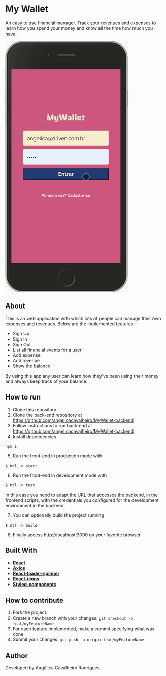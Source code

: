 # My Wallet

An easy to use financial manager. Track your revenues and expenses to learn how you spend your money and know all the time how much you have.

<img src="/assets/my-wallet-usage.gif" />


## About

This is an web application with which lots of people can manage their own expenses and revenues. Below are the implemented features:

- Sign Up
- Sign In
- Sign Out
- List all financial events for a user
- Add expense
- Add revenue
- Show the balance

By using this app any user can learn how they've been using their money and always keep track of your balance.

## How to run

1. Clone this repository
2. Clone the back-end repository at https://github.com/angelicacavalheiro/MyWallet-backend
3. Follow instructions to run back-end at https://github.com/angelicacavalheiro/MyWallet-backend
4. Install dependencies
```
npm i
```

5. Run the front-end in production mode with
```
$ ntl -> start
```

6. Run the front-end in development mode with
```
$ ntl -> test
```
In this case you need to adapt the URL that accesses the backend, in the frontend scripts, with the credentials you configured for the development environment in the backend.

7. You can optionally build the project running
```
$ ntl -> build
```

8. Finally access http://localhost:3000 on your favorite browser.

## Built With
-   **[React](https://reactjs.org/)**
-   **[Axios](https://axios-http.com/)**
-   **[React-loader-spinner](https://mhnpd.github.io/react-loader-spinner/)**
-   **[React-icons](https://react-icons.github.io/react-icons)**
-   **[Styled-components](https://styled-components.com/)**
##

## How to contribute
1. Fork the project.
2. Create a new branch with your changes: `git checkout -b feat/myFeatureName`
3. For each feature implemented, make a commit specifying what was done
4. Submit your changes: `git push -u origin feat/myFeatureName`

##
## Author
Developed by Angélica Cavalheiro Rodrigues.


